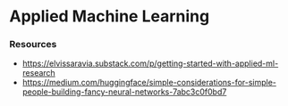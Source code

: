 # Applied Machine Learning

### Resources

- https://elvissaravia.substack.com/p/getting-started-with-applied-ml-research
- https://medium.com/huggingface/simple-considerations-for-simple-people-building-fancy-neural-networks-7abc3c0f0bd7